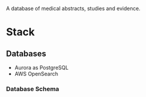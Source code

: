 A database of medical abstracts, studies and evidence.

# Stack

## Databases

- Aurora as PostgreSQL
- AWS OpenSearch

### Database Schema
